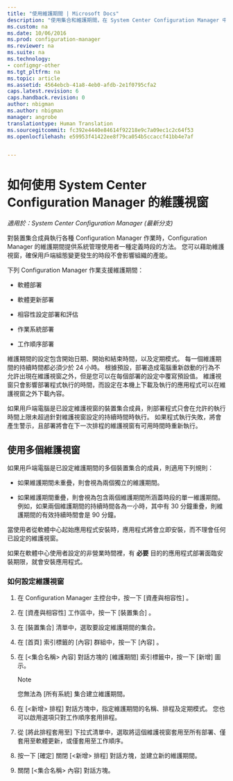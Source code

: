 ```yaml
---
title: "使用維護期間 | Microsoft Docs"
description: "使用集合和維護期間，在 System Center Configuration Manager 中有效率地管理用戶端。"
ms.custom: na
ms.date: 10/06/2016
ms.prod: configuration-manager
ms.reviewer: na
ms.suite: na
ms.technology:
- configmgr-other
ms.tgt_pltfrm: na
ms.topic: article
ms.assetid: 4564ebcb-41a8-4eb0-afdb-2e1f0795cfa2
caps.latest.revision: 6
caps.handback.revision: 0
author: nbigman
ms.author: nbigman
manager: angrobe
translationtype: Human Translation
ms.sourcegitcommit: fc392e4440e84614f92218e9c7a09ec1c2c64f53
ms.openlocfilehash: e59953f41422ee8f79ca054b5ccaccf41bb4e7af


---
```

# <a name="how-to-use-maintenance-windows-in-system-center-configuration-manager"></a>如何使用 System Center Configuration Manager 的維護視窗

*適用於：System Center Configuration Manager (最新分支)*

對裝置集合成員執行各種 Configuration Manager 作業時，Configuration Manager 的維護期間提供系統管理使用者一種定義時段的方法。 您可以藉助維護視窗，確保用戶端組態變更發生的時段不會影響組織的產能。  

 下列 Configuration Manager 作業支援維護期間：  

-   軟體部署  

-   軟體更新部署  

-   相容性設定部署和評估  

-   作業系統部署  

-   工作順序部署  

 維護期間的設定包含開始日期、開始和結束時間，以及定期模式。 每一個維護期間的持續時間都必須少於 24 小時。 根據預設，部署造成電腦重新啟動的行為不允許出現在維護視窗之外，但是您可以在每個部署的設定中覆寫預設值。 維護視窗只會影響部署程式執行的時間，而設定在本機上下載及執行的應用程式可以在維護視窗之外下載內容。  

 如果用戶端電腦是已設定維護視窗的裝置集合成員，則部署程式只會在允許的執行時間上限未超過針對維護視窗設定的持續時間時執行。 如果程式執行失敗，將會產生警示，且部署將會在下一次排程的維護視窗有可用時間時重新執行。  

## <a name="using-multiple-maintenance-windows"></a>使用多個維護視窗  
 如果用戶端電腦是已設定維護期間的多個裝置集合的成員，則適用下列規則：  

-   如果維護期間未重疊，則會視為兩個獨立的維護期間。  

-   如果維護期間重疊，則會視為包含兩個維護期間所涵蓋時段的單一維護期間。 例如，如果兩個維護期間的持續時間各為一小時，其中有 30 分鐘重疊，則維護期間的有效持續時間會是 90 分鐘。  

 當使用者從軟體中心起始應用程式安裝時，應用程式將會立即安裝，而不理會任何已設定的維護視窗。  

 如果在軟體中心使用者設定的非營業時間裡，有 **必要** 目的的應用程式部署面臨安裝期限，就會安裝應用程式。  

### <a name="how-to-configure-maintenance-windows"></a>如何設定維護視窗  

1.  在 Configuration Manager 主控台中，按一下 [資產與相容性] 。  

2.  在 [資產與相容性]  工作區中，按一下 [裝置集合] 。  

3.  在 [裝置集合]  清單中，選取要設定維護期間的集合。  

4.  在 [首頁]  索引標籤的 [內容]  群組中，按一下 [內容] 。  

5.  在 [&lt;集合名稱\> 內容] 對話方塊的 [維護期間] 索引標籤中，按一下 [新增] 圖示。  

    > [!NOTE]  
    >  您無法為 [所有系統]  集合建立維護期間。  

6.  在 [&lt;新增\> 排程] 對話方塊中，指定維護期間的名稱、排程及定期模式。 您也可以啟用選項只對工作順序套用排程。  

7.  從 [將此排程套用至]  下拉式清單中，選取將這個維護視窗套用至所有部署、僅套用至軟體更新，或僅套用至工作順序。  

8.  按一下 [確定] 關閉 [&lt;新增\> 排程] 對話方塊，並建立新的維護期間。  

9. 關閉 [&lt;集合名稱\> 內容] 對話方塊。  



<!--HONumber=Dec16_HO3-->


